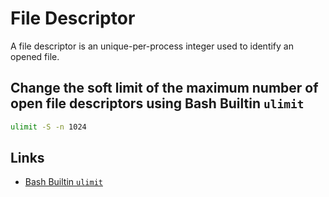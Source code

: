 # File Descriptor

A file descriptor is an unique-per-process integer used to identify an opened file.

## Change the soft limit of the maximum number of open file descriptors using Bash Builtin `ulimit`

```bash
ulimit -S -n 1024
```

## Links

- [Bash Builtin `ulimit`](https://github.com/nghianguyentek/bash.shell/blob/main/builtins/ulimit.md#base-builtin-ulimit)